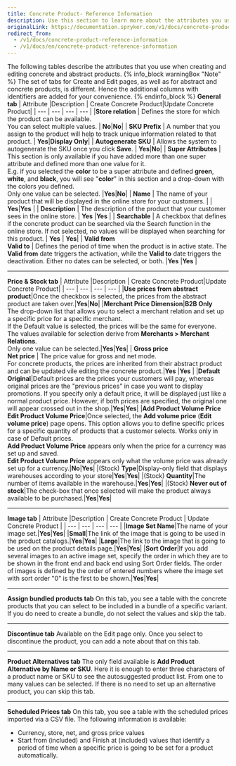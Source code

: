 ```yaml
---
title: Concrete Product- Reference Information
description: Use this section to learn more about the attributes you use when creating or updating product variants in the Back Office.
originalLink: https://documentation.spryker.com/v1/docs/concrete-product-reference-information
redirect_from:
  - /v1/docs/concrete-product-reference-information
  - /v1/docs/en/concrete-product-reference-information
---
```


The following tables describe the attributes that you use when creating and editing concrete and abstract products.
{% info_block warningBox "Note" %}
The set of tabs for Create and Edit pages, as well as for abstract and concrete products, is different. Hence the additional columns with identifiers are added for your convenience.
{% endinfo_block %}
**General tab**
| Attribute |Description | Create Concrete Product|Update Concrete Product|
| --- | --- | --- | --- | 
|**Store relation**  | Defines the store for which the product can be available.</br>You can select multiple values. | **No**|**No**|
| **SKU Prefix** | A number that you assign to the product will help to track unique information related to that product. | **Yes**|**Display Only**|
| **Autogenerate SKU** | Allows the system to autogenerate the SKU once you click **Save**. | **Yes**|**No**|
| **Super Attributes** | This section is only available if you have added more than one super attribute and defined more than one value for it.</br>E.g. if you selected the **color** to be a super attribute and defined **green**, **white**, and **black**, you will see "**color**" in this section and a drop-down with the colors you defined.</br>Only one value can be selected. |**Yes**|**No**|
| **Name** | The name of your product that will be displayed in the online store for your customers. | | **Yes**|**Yes** |
| **Description** | The description of the product that your customer sees in the online store. | **Yes** |**Yes** |
| **Searchable** | A checkbox that defines if the concrete product can be searched via the Search function in the online store. If not selected, no values will be displayed when searching for this product. | **Yes** | **Yes**|
| **Valid from**</br>**Valid to**  | Defines the period of time when the product is in active state. The **Valid from** date triggers the activation, while the **Valid to** date triggers the deactivation. Either no dates can be selected, or both. |**Yes** |**Yes** |

---
**Price & Stock tab**
| Attribute |Description | Create Concrete Product|Update Concrete Product|
| --- | --- | --- | --- |
|**Use prices from abstract product**|Once the checkbox is selected, the prices from the abstract product are taken over.|**Yes**|**No**|
|**Merchant Price Dimension**|**B2B Only**</br>The drop-down list that allows you to select a merchant relation and set up a specific price for a specific merchant.</br>If the Default value is selected, the prices will be the same for everyone.</br>The values available for selection derive from **Merchants > Merchant Relations**.</br>Only one value can be selected.|**Yes**|**Yes**|
| **Gross price**</br>**Net price** | The price value for gross and net mode.</br>For concrete products, the prices are inherited from their abstract product and can be updated vile editing the concrete product.|**Yes**  |**Yes**  | 
|**Default**</br>**Original**|Default prices are the prices your customers will pay, whereas original prices are the "previous prices" in case you want to display promotions. If you specify only a default price, it will be displayed just like a normal product price. However, if both prices are specified, the original one will appear crossed out in the shop.|**Yes**|**Yes**|
|**Add Product Volume Price**</br>**Edit Product Volume Price**|Once selected, the **Add volume price** (**Edit volume price**) page opens. This option allows you to define specific prices for a specific quantity of products that a customer selects. Works only in case of Default prices.</br>**Add Product Volume Price** appears only when the price for a currency was set up and saved.</br>**Edit Product Volume Price** appears only what the volume price was already set up for a currency.|**No**|**Yes**|
|(Stock) **Type**|Display-only field that displays warehouses according to your store|**Yes**|**Yes**|
|(Stock) **Quantity**|The number of items available in the warehouse.|**Yes**|**Yes**|
|(Stock) **Never out of stock**|The check-box that once selected will make the product always available to be purchased.|**Yes**|**Yes**|

---
**Image tab**
| Attribute |Description | Create Concrete Product | Update Concrete Product |
| --- | --- | --- | --- |
|**Image Set Name**|The name of your image set.|**Yes**|**Yes**|
|**Small**|The link of the image that is going to be used in the product catalogs.|**Yes**|**Yes**|
|**Large**|The link to the image that is going to be used on the product details page.|**Yes**|**Yes**|
|**Sort Order**|If you add several images to an active image set, specify the order in which they are to be shown in the front end and back end using Sort Order fields. The order of images is defined by the order of entered numbers where the image set with sort order "0" is the first to be shown.|**Yes**|**Yes**|

---
**Assign bundled products tab**
On this tab, you see a table with the concrete products that you can select to be included in a bundle of a specific variant. If you do need to create a bundle, do not select the values and skip the tab.

---
**Discontinue tab**
Available on the Edit page only.
Once you select to discontinue the product, you can add a note about that on this tab.

---
**Product Alternatives tab**
The only field available is **Add Product Alternative by Name or SKU**. Here it is enough to enter three characters of a product name or SKU to see the autosuggested product list. From one to many values can be selected. If there is no need to set up an alternative product, you can skip this tab. 

---
**Scheduled Prices tab**
On this tab, you see a table with the scheduled prices imported via a CSV file. The following information is available:
* Currency, store, net, and gross price values
* Start from (included) and Finish at (included) values that identify a period of time when a specific price is going to be set for a product automatically.
